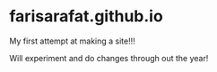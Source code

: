 # farisarafat.github.io

My first attempt at making a site!!!

Will experiment and do changes through out the year!
